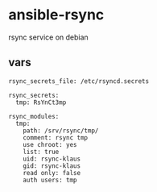 # ansible-rsync
rsync service on debian

vars
----

	rsync_secrets_file: /etc/rsyncd.secrets

	rsync_secrets:
	  tmp: RsYnCt3mp

	rsync_modules:
	  tmp:
	    path: /srv/rsync/tmp/
	    comment: rsync tmp
	    use chroot: yes
	    list: true
	    uid: rsync-klaus
	    gid: rsync-klaus
	    read only: false
	    auth users: tmp

